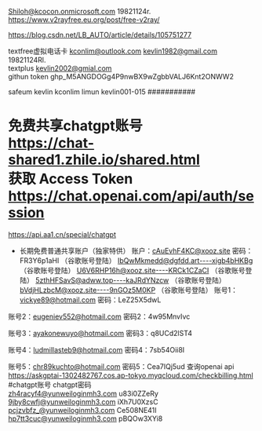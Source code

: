 Shiloh@kcocon.onmicrosoft.com  19821124r.  
https://www.v2rayfree.eu.org/post/free-v2ray/  

https://blog.csdn.net/LB_AUTO/article/details/105751277

textfree虚拟电话卡 kconlim@outlook.com  kevlin1982@gmail.com 19821124Rl.  
textplus       kevlin2002@gmial.com  
githun token 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  

safeum
kevlin
kconlim
limun
kevlin001-015
###########  
 
 免费共享chatgpt账号  
 https://chat-shared1.zhile.io/shared.html    
 获取 Access Token  
 https://chat.openai.com/api/auth/session  
 =======  
https://api.aa1.cn/special/chatgpt
- 长期免费普通共享账户（独家特供）
账户：cAuEvhF4KC@xooz.site 密码：FR3Y6p1aHl （谷歌账号登陆）
IbQwMkmedd@dgfdd.art----xigb4bHKBg （谷歌账号登陆）
U6V6RHP16h@xooz.site----KRCk1CZaCI （谷歌账号登陆）
5zthHFSavS@adww.top----kaJRdYNzcw （谷歌账号登陆）
bVdjHLzbcM@xooz.site----9nGOz5M0KP （谷歌账号登陆）
账号1：vickye89@hotmail.com
密码：LeZ25X5dwL

账号2：eugeniev552@hotmail.com
密码2：4w95MnvIvc

账号3：ayakonewuyo@hotmail.com
密码3：q8UCd2lST4

账号4：ludmillasteb9@hotmail.com
密码4：7sb54Oii8I

账号5：chr89kuchto@hotmail.com
密码5：Cea7IQj5ud
查询openai api
https://askgptai-1302482767.cos.ap-tokyo.myqcloud.com/checkbilling.html
#chatgpt账号                  chatgpt密码  
zh4racyf4@yunweiloginmh3.com 	u83i0ZZeRy
9jby8cwfj@yunweiloginmh3.com	 iXh7U0XzsC
pcjzvbfz_@yunweiloginmh3.com	 Ce508NE41I
hp7tt3cuc@yunweiloginmh3.com	 pBQOw3XYi8
